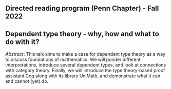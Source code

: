 ## Directed reading program (Penn Chapter) - Fall 2022

## Dependent type theory - why, how and what to do with it?

_Abstract_: This talk aims to make a case for dependent type theory as a way to discuss foundations of mathematics. We will ponder different interpretations, introduce several dependent types, and look at connections with category theory. Finally, we will introduce the type theory-based proof assistant Coq along with its library UniMath, and demonstrate what it can and cannot (yet) do.
